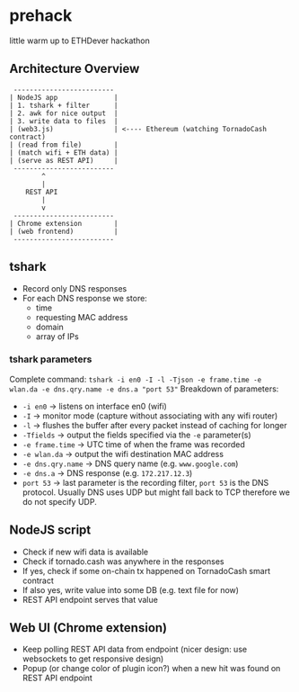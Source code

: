 # prehack
little warm up to ETHDever hackathon

## Architecture Overview
```
 -------------------------
| NodeJS app              |
| 1. tshark + filter      |
| 2. awk for nice output  |
| 3. write data to files  |
| (web3.js)               | <---- Ethereum (watching TornadoCash contract)
| (read from file)        |
| (match wifi + ETH data) |
| (serve as REST API)     |
 -------------------------
        ^                
        |                
    REST API
        |                
        v                
 -------------------------
| Chrome extension        |
| (web frontend)          |
 -------------------------
 ```

## tshark
- Record only DNS responses
- For each DNS response we store:
  - time
  - requesting MAC address
  - domain
  - array of IPs

### tshark parameters
Complete command: `tshark -i en0 -I -l -Tjson -e frame.time -e wlan.da -e dns.qry.name -e dns.a "port 53"`
Breakdown of parameters:
- `-i en0` -> listens on interface en0 (wifi) 
- `-I` -> monitor mode (capture without associating with any wifi router)
- `-l` -> flushes the buffer after every packet instead of caching for longer
- `-Tfields` -> output the fields specified via the `-e` parameter(s)
- `-e frame.time` -> UTC time of when the frame was recorded
- `-e wlan.da` -> output the wifi destination MAC address
- `-e dns.qry.name` -> DNS query name (e.g. `www.google.com`)
- `-e dns.a` -> DNS response (e.g. `172.217.12.3`)
- `port 53` -> last parameter is the recording filter, `port 53` is the DNS protocol. Usually DNS uses UDP but might fall back to TCP therefore we do not specify UDP.



## NodeJS script
- Check if new wifi data is available
- Check if tornado.cash was anywhere in the responses
- If yes, check if some on-chain tx happened on TornadoCash smart contract
- If also yes, write value into some DB (e.g. text file for now)
- REST API endpoint serves that value

## Web UI (Chrome extension)
- Keep polling REST API data from endpoint (nicer design: use websockets to get responsive design)
- Popup (or change color of plugin icon?) when a new hit was found on REST API endpoint
